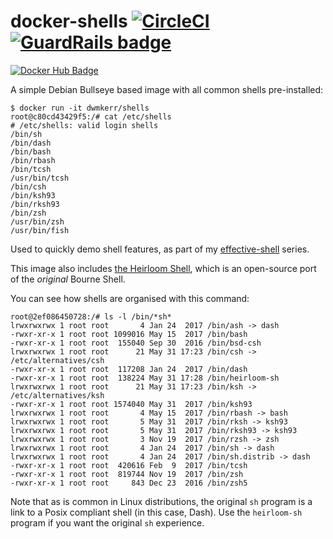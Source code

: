 # docker-shells [![CircleCI](https://circleci.com/gh/dwmkerr/docker-shells.svg?style=shield)](https://circleci.com/gh/dwmkerr/docker-shells) [![GuardRails badge](https://badges.production.guardrails.io/dwmkerr/docker-shells.svg)](https://www.guardrails.io)

[![Docker Hub Badge](https://dockeri.co/image/dwmkerr/shells)](https://registry.hub.docker.com/u/dwmkerr/shells/)

A simple Debian Bullseye based image with all common shells pre-installed:

```shellsession
$ docker run -it dwmkerr/shells
root@c80cd43429f5:/# cat /etc/shells
# /etc/shells: valid login shells
/bin/sh
/bin/dash
/bin/bash
/bin/rbash
/bin/tcsh
/usr/bin/tcsh
/bin/csh
/bin/ksh93
/bin/rksh93
/bin/zsh
/usr/bin/zsh
/usr/bin/fish
```

Used to quickly demo shell features, as part of my [effective-shell](https://github.com/dwmkerr/effective-shell) series.

This image also includes [the Heirloom Shell](https://heirloom.sourceforge.net/sh.html), which is an open-source port of the _original_ Bourne Shell.

You can see how shells are organised with this command:

```shellsession
root@2ef086450728:/# ls -l /bin/*sh*
lrwxrwxrwx 1 root root       4 Jan 24  2017 /bin/ash -> dash
-rwxr-xr-x 1 root root 1099016 May 15  2017 /bin/bash
-rwxr-xr-x 1 root root  155040 Sep 30  2016 /bin/bsd-csh
lrwxrwxrwx 1 root root      21 May 31 17:23 /bin/csh -> /etc/alternatives/csh
-rwxr-xr-x 1 root root  117208 Jan 24  2017 /bin/dash
-rwxr-xr-x 1 root root  138224 May 31 17:28 /bin/heirloom-sh
lrwxrwxrwx 1 root root      21 May 31 17:23 /bin/ksh -> /etc/alternatives/ksh
-rwxr-xr-x 1 root root 1574040 May 31  2017 /bin/ksh93
lrwxrwxrwx 1 root root       4 May 15  2017 /bin/rbash -> bash
lrwxrwxrwx 1 root root       5 May 31  2017 /bin/rksh -> ksh93
lrwxrwxrwx 1 root root       5 May 31  2017 /bin/rksh93 -> ksh93
lrwxrwxrwx 1 root root       3 Nov 19  2017 /bin/rzsh -> zsh
lrwxrwxrwx 1 root root       4 Jan 24  2017 /bin/sh -> dash
lrwxrwxrwx 1 root root       4 Jan 24  2017 /bin/sh.distrib -> dash
-rwxr-xr-x 1 root root  420616 Feb  9  2017 /bin/tcsh
-rwxr-xr-x 1 root root  819744 Nov 19  2017 /bin/zsh
-rwxr-xr-x 1 root root     843 Dec 23  2016 /bin/zsh5
```

Note that as is common in Linux distributions, the original `sh` program is a link to a Posix compliant shell (in this case, Dash). Use the `heirloom-sh` program if you want the original `sh` experience.
